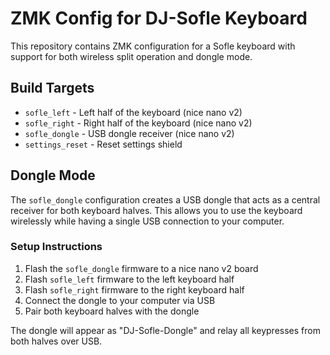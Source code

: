 # ZMK Config for DJ-Sofle Keyboard

This repository contains ZMK configuration for a Sofle keyboard with support for both wireless split operation and dongle mode.

## Build Targets

- `sofle_left` - Left half of the keyboard (nice nano v2)
- `sofle_right` - Right half of the keyboard (nice nano v2) 
- `sofle_dongle` - USB dongle receiver (nice nano v2)
- `settings_reset` - Reset settings shield

## Dongle Mode

The `sofle_dongle` configuration creates a USB dongle that acts as a central receiver for both keyboard halves. This allows you to use the keyboard wirelessly while having a single USB connection to your computer.

### Setup Instructions

1. Flash the `sofle_dongle` firmware to a nice nano v2 board
2. Flash `sofle_left` firmware to the left keyboard half
3. Flash `sofle_right` firmware to the right keyboard half
4. Connect the dongle to your computer via USB
5. Pair both keyboard halves with the dongle

The dongle will appear as "DJ-Sofle-Dongle" and relay all keypresses from both halves over USB.